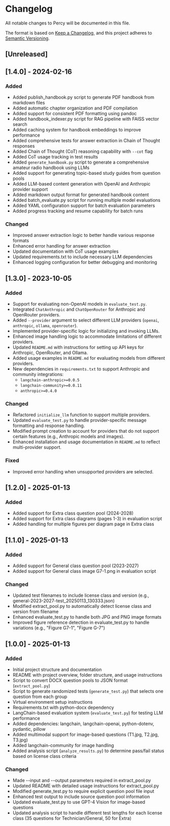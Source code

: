 # Changelog
All notable changes to Percy will be documented in this file.

The format is based on [Keep a Changelog](https://keepachangelog.com/en/1.0.0/),
and this project adheres to [Semantic Versioning](https://semver.org/spec/v2.0.0.html).

## [Unreleased]

## [1.4.0] - 2024-02-16

### Added
- Added publish_handbook.py script to generate PDF handbook from markdown files
- Added automatic chapter organization and PDF compilation
- Added support for consistent PDF formatting using pandoc
- Added handbook_indexer.py script for RAG pipeline with FAISS vector search
- Added caching system for handbook embeddings to improve performance
- Added comprehensive tests for answer extraction in Chain of Thought responses
- Added Chain of Thought (CoT) reasoning capability with `--cot` flag
- Added CoT usage tracking in test results
- Added `generate_handbook.py` script to generate a comprehensive amateur radio handbook using LLMs
- Added support for generating topic-based study guides from question pools
- Added LLM-based content generation with OpenAI and Anthropic provider support
- Added markdown output format for generated handbook content
- Added batch_evaluate.py script for running multiple model evaluations
- Added YAML configuration support for batch evaluation parameters
- Added progress tracking and resume capability for batch runs

### Changed
- Improved answer extraction logic to better handle various response formats
- Enhanced error handling for answer extraction
- Updated documentation with CoT usage examples
- Updated requirements.txt to include necessary LLM dependencies
- Enhanced logging configuration for better debugging and monitoring

## [1.3.0] - 2023-10-05

### Added
- Support for evaluating non-OpenAI models in `evaluate_test.py`.
- Integrated `ChatAnthropic` and `ChatOpenRouter` for Anthropic and OpenRouter providers.
- Added `--provider` argument to select different LLM providers (`openai`, `anthropic`, `ollama`, `openrouter`).
- Implemented provider-specific logic for initializing and invoking LLMs.
- Enhanced image handling logic to accommodate limitations of different providers.
- Updated `README.md` with instructions for setting up API keys for Anthropic, OpenRouter, and Ollama.
- Added usage examples in `README.md` for evaluating models from different providers.
- New dependencies in `requirements.txt` to support Anthropic and community integrations:
  - `langchain-anthropic>=0.0.5`
  - `langchain-community>=0.0.11`
  - `anthropic>=0.4.0`

### Changed
- Refactored `initialize_llm` function to support multiple providers.
- Updated `evaluate_test.py` to handle provider-specific message formatting and response handling.
- Modified prompt creation to account for providers that do not support certain features (e.g., Anthropic models and images).
- Enhanced installation and usage documentation in `README.md` to reflect multi-provider support.

### Fixed
- Improved error handling when unsupported providers are selected.

## [1.2.0] - 2025-01-13

### Added
- Added support for Extra class question pool (2024-2028)
- Added support for Extra class diagrams (pages 1-3) in evaluation script
- Added handling for multiple figures per diagram page in Extra class

## [1.1.0] - 2025-01-13

### Added
- Added support for General class question pool (2023-2027)
- Added support for General class image G7-1.png in evaluation script

### Changed
- Updated test filenames to include license class and version (e.g., general-2023-2027-test_20250113_130333.json)
- Modified extract_pool.py to automatically detect license class and version from filename
- Enhanced evaluate_test.py to handle both JPG and PNG image formats
- Improved figure reference detection in evaluate_test.py to handle variations (e.g., "Figure G7-1", "Figure G-7")

## [1.0.0] - 2025-01-13

### Added
- Initial project structure and documentation
- README with project overview, folder structure, and usage instructions
- Script to convert DOCX question pools to JSON format (`extract_pool.py`)
- Script to generate randomized tests (`generate_test.py`) that selects one question from each group
- Virtual environment setup instructions
- Requirements.txt with python-docx dependency
- LangChain-based evaluation system (`evaluate_test.py`) for testing LLM performance
- Added dependencies: langchain, langchain-openai, python-dotenv, pydantic, pillow
- Added multimodal support for image-based questions (T1.jpg, T2.jpg, T3.jpg)
- Added langchain-community for image handling
- Added analysis script (`analyze_results.py`) to determine pass/fail status based on license class criteria

### Changed
- Made --input and --output parameters required in extract_pool.py
- Updated README with detailed usage instructions for extract_pool.py
- Modified generate_test.py to require explicit question pool file input
- Enhanced test output to include source question pool information
- Updated evaluate_test.py to use GPT-4 Vision for image-based questions
- Updated analysis script to handle different test lengths for each license class (35 questions for Technician/General, 50 for Extra)
